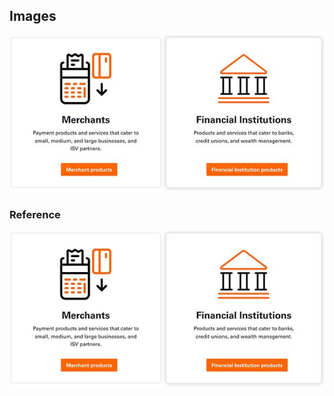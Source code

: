 ## Images

![alt text](../../assets/images/product_area_1.jpg#center)

### Reference

![ref_image_1]

[ref_image_1]: <../../assets/images/product_area_1.jpg#center>
